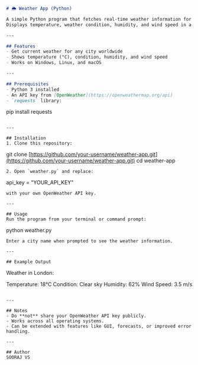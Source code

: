 ```markdown
# 🌦 Weather App (Python)

A simple Python program that fetches real-time weather information for any city using the OpenWeather API.  
Displays temperature, weather condition, humidity, and wind speed in a user-friendly format.

---

## Features
- Get current weather for any city worldwide  
- Shows temperature (°C), condition, humidity, and wind speed  
- Works on Windows, Linux, and macOS  

---

## Prerequisites
- Python 3 installed  
- An API key from [OpenWeather](https://openweathermap.org/api)  
- `requests` library:  
```

pip install requests

```

---

## Installation
1. Clone this repository:
```

git clone [https://github.com/your-username/weather-app.git](https://github.com/your-username/weather-app.git)
cd weather-app

```
2. Open `weather.py` and replace:
```

api\_key = "YOUR\_API\_KEY"

```
with your own OpenWeather API key.

---

## Usage
Run the program from your terminal or command prompt:
```

python weather.py

```
Enter a city name when prompted to see the weather information.

---

## Example Output
```

Weather in London:

Temperature: 18°C
Condition: Clear sky
Humidity: 62%
Wind Speed: 3.5 m/s

```

---

## Notes
- Do **not** share your OpenWeather API key publicly.  
- Works across all operating systems.  
- Can be extended with features like GUI, forecasts, or improved error handling.

---

## Author
SOORAJ VS
